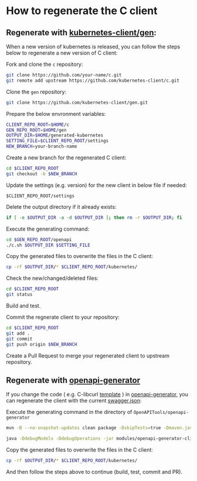 # How to regenerate the C client

## Regenerate with [kubernetes-client/gen](https://github.com/kubernetes-client/gen.git):

When a new version of kubernetes is released, you can follow the steps below to regenerate a new version of C client:

Fork and clone the `c` repository:

```bash
git clone https://github.com/your-name/c.git
git remote add upstream https://github.com/kubernetes-client/c.git
```

Clone the `gen` repository:

```bash
git clone https://github.com/kubernetes-client/gen.git
```

Prepare the below envronment variables:

```bash
CLIENT_REPO_ROOT=$HOME/c
GEN_REPO_ROOT=$HOME/gen
OUTPUT_DIR=$HOME/generated-kubernetes
SETTING_FILE=$CLIENT_REPO_ROOT/settings
NEW_BRANCH=your-branch-name
```

Create a new branch for the regenerated C client:

```bash
cd $CLIENT_REPO_ROOT
git checkout -b $NEW_BRANCH
```

Update the settings (e.g. version) for the new client in below file if needed:

```
$CLIENT_REPO_ROOT/settings
```

Delete the output directory if it already exists:
```bash
if [ -e $OUTPUT_DIR -a -d $OUTPUT_DIR ]; then rm -r $OUTPUT_DIR; fi
```

Execute the generating command:

```bash
cd $GEN_REPO_ROOT/openapi
./c.sh $OUTPUT_DIR $SETTING_FILE
```

Copy the generated files to overwrite the files in the C client:

```bash
cp -rf $OUTPUT_DIR/* $CLIENT_REPO_ROOT/kubernetes/
```

Check the new/changed/deleted files:

```bash
cd $CLIENT_REPO_ROOT
git status
```

Build and test.

Commit the regnerate client to your repository:
```bash
cd $CLIENT_REPO_ROOT
git add .
git commit
git push origin $NEW_BRANCH
```

Create a Pull Request to merge your regenerated client to upstream repository.

## Regenerate with [openapi-generator](https://github.com/OpenAPITools/openapi-generator)

If you change the code ( e.g. C-libcurl [template](https://github.com/OpenAPITools/openapi-generator/tree/master/modules/openapi-generator/src/main/resources/C-libcurl) ) in [openapi-generator](https://github.com/OpenAPITools/openapi-generator), you can regenerate the client with the current [swagger.json](https://github.com/kubernetes-client/c/blob/master/kubernetes/swagger.json):

Execute the generating command in the directory of  `OpenAPITools/openapi-generator`

```bash
mvn -B --no-snapshot-updates clean package -DskipTests=true -Dmaven.javadoc.skip=true -Djacoco.skip=true

java -DdebugModels -DdebugOperations -jar modules/openapi-generator-cli/target/openapi-generator-cli.jar generate -i $CLIENT_REPO_ROOT/kubernetes/swagger.json -g c -o $OUTPUT_DIR --skip-validate-spec --type-mappings "int-or-string=IntOrString"
``` 

Copy the generated files to overwrite the files in the C client:

```bash
cp -rf $OUTPUT_DIR/* $CLIENT_REPO_ROOT/kubernetes/
```

And then follow the steps above to continue (build, test, commit and PR).